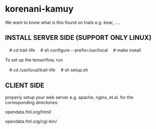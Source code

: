 # korenani-kamuy
We want to know what is this found on trails e.g. bear, ....

## INSTALL SERVER SIDE (SUPPORT ONLY LINUX)

　# cd trail-life
　# sh configure --prefix=/usr/local
　# make install

To set up the tensorflow, run 

　# cd /usr/local/trail-life
　# sh setup.sh



## CLIENT SIDE

properly setup your web server e.g. apache, nginx, et.al.
for the corresponding directories:

opendata.fml.org/html/

opendata.fml.org/cgi-bin/
